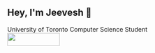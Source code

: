 ## Hey, I'm Jeevesh 👋
University of Toronto Computer Science Student
<br>
<a href="https://www.linkedin.com/in/jeevesh0126" target="_blank">
    <img src="https://img.shields.io/badge/LinkedIn-black?logo=linkedin&logoColor=white&style=flat-square" style="width: 120px; height: 30px;">
</a>
<!--
**jfishB/jfishB** is a ✨ _special_ ✨ repository because its `README.md` (this file) appears on your GitHub profile.

Here are some ideas to get you started:

- 🔭 I’m currently working on ...
- 🌱 I’m currently learning ...
- 👯 I’m looking to collaborate on ...
- 🤔 I’m looking for help with ...
- 💬 Ask me about ...
- 📫 How to reach me: ...
- 😄 Pronouns: ...
- ⚡ Fun fact: ...
-->
